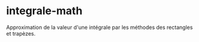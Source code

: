 # integrale-math
 Approximation de la valeur d'une intégrale par les méthodes des rectangles et trapèzes.
